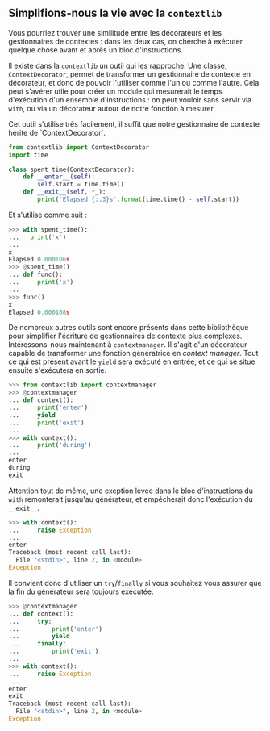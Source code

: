 ## Simplifions-nous la vie avec la `contextlib`

Vous pourriez trouver une similitude entre les décorateurs et les gestionnaires de contextes : dans les deux cas, on cherche à exécuter quelque chose avant et après un bloc d'instructions.

Il existe dans la `contextlib` un outil qui les rapproche. Une classe, `ContextDecorator`, permet de transformer un gestionnaire de contexte en décorateur, et donc de pouvoir l'utiliser comme l'un ou comme l'autre.
Cela peut s'avérer utile pour créer un module qui mesurerait le temps d'exécution d'un ensemble d'instructions : on peut vouloir sans servir via `with`, ou via un décorateur autour de notre fonction à mesurer.

Cet outil s'utilise très facilement, il suffit que notre gestionnaire de contexte hérite de ̀ ContextDecorator`.

```python
from contextlib import ContextDecorator
import time

class spent_time(ContextDecorator):
    def __enter__(self):
        self.start = time.time()
    def __exit__(self, *_):
        print('Elapsed {:.3}s'.format(time.time() - self.start))
```

Et s'utilise comme suit :

```python
>>> with spent_time():
...   print('x')
...
x
Elapsed 0.000106s
>>> @spent_time()
... def func():
...     print('x')
...
>>> func()
x
Elapsed 0.000108s
```

De nombreux autres outils sont encore présents dans cette bibliothèque pour simplifier l'écriture de gestionnaires de contexte plus complexes.
Intéressons-nous maintenant à `contextmanager`. Il s'agit d'un décorateur capable de transformer une fonction génératrice en *context manager*.
Tout ce qui est présent avant le `yield` sera exécuté en entrée, et ce qui se situe ensuite s'exécutera en sortie.

```python
>>> from contextlib import contextmanager
>>> @contextmanager
... def context():
...     print('enter')
...     yield
...     print('exit')
...
>>> with context():
...     print('during')
...
enter
during
exit
```

Attention tout de même, une exeption levée dans le bloc d'instructions du `with` remonterait jusqu'au générateur, et empêcherait donc l'exécution du `__exit__`.

```python
>>> with context():
...     raise Exception
...
enter
Traceback (most recent call last):
  File "<stdin>", line 2, in <module>
Exception
```

Il convient donc d'utiliser un `try`/`finally` si vous souhaitez vous assurer que la fin du générateur sera toujours exécutée.

```python
>>> @contextmanager
... def context():
...     try:
...         print('enter')
...         yield
...     finally:
...         print('exit')
...
>>> with context():
...     raise Exception
...
enter
exit
Traceback (most recent call last):
  File "<stdin>", line 2, in <module>
Exception
```
